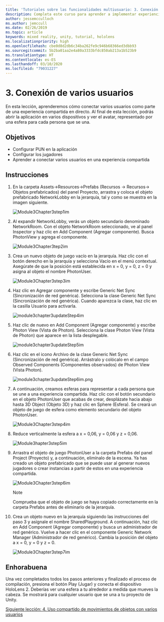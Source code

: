 ```yaml
---
title: 'Tutoriales sobre las funcionalidades multiusuario: 3. Conexión de varios usuarios'
description: Completa este curso para aprender a implementar experiencias compartidas con varios usuarios en una aplicación de HoloLens 2.
author: jessemcculloch
ms.author: jemccull
ms.date: 02/26/2019
ms.topic: article
keywords: mixed reality, unity, tutorial, hololens
ms.localizationpriority: high
ms.openlocfilehash: cbe0d8d2db6c34ba262fe9c946b68366ed3dbb93
ms.sourcegitcommit: 5b2ba01aa2e4a80a3333bfdc850ab213a1b523b9
ms.translationtype: HT
ms.contentlocale: es-ES
ms.lasthandoff: 03/10/2020
ms.locfileid: "79031227"
---
```

# <a name="3-connecting-multiple-users"></a>3. Conexión de varios usuarios

En esta lección, aprenderemos cómo conectar varios usuarios como parte de una experiencia compartida en directo. Al final de esta lección, podrás abrir la aplicación en varios dispositivos y ver el avatar, representado por una esfera para cada persona que se una.

## <a name="objectives"></a>Objetivos

* Configurar PUN en la aplicación
* Configurar los jugadores
* Aprender a conectar varios usuarios en una experiencia compartida

## <a name="instructions"></a>Instrucciones

1. En la carpeta Assets->Resources->Prefabs (Recursos -> Recursos-> Objetos prefabricados) del panel Proyecto, arrastra y coloca el objeto prefabricado NetworkLobby en la jerarquía, tal y como se muestra en la imagen siguiente.

    ![Module3Chapter3step1im](images/module3chapter3step1im.PNG)

2. Al expandir NetworkLobby, verás un objeto secundario denominado NetworkRoom. Con el objeto NetworkRoom seleccionado, ve al panel Inspector y haz clic en Add Component (Agregar componente). Busca PhotonView y agrega el componente.

    ![Module3Chapter3tep2im](images/module3chapter3step2im.PNG)

3. Crea un nuevo objeto de juego vacío en la jerarquía. Haz clic con el botón derecho en la jerarquía y selecciona Vacío en el menú contextual. Asegúrate de que la posición está establecida en x = 0, y = 0, z = 0 y asigna al objeto el nombre PhotonUser.

    ![Module3Chapter3step3im](images/module3chapter3step3im.PNG)

4. Haz clic en Agregar componente y escribe Generic Net Sync (Sincronización de red genérica). Selecciona la clase Generic Net Sync (Sincronización de red genérica). Cuando aparezca la clase, haz clic en la casilla Usuario para activarla.

    ![module3chapter3updateStep4im](images/module3chapter3updateStep4im.png)

5. Haz clic de nuevo en Add Component (Agregar componente) y escribe Photon View (Vista de Photon). Selecciona la clase Photon View (Vista de Photon) que aparece en la lista desplegable.

    ![module3chapter3updateStep5im](images/module3chapter3updateStep5im.png)

6. Haz clic en el icono Archivo de la clase Generic Net Sync (Sincronización de red genérica). Arrástralo y colócalo en el campo Observed Components (Componentes observados) de Photon View (Vista Photon).

    ![module3chapter3updateStep6im.png](images/module3chapter3updateStep6im.png)

7. A continuación, creamos esferas para representar a cada persona que se une a una experiencia compartida. Haz clic con el botón secundario en el objeto PhotonUser que acabas de crear, desplázate hacia abajo hasta 3D Object (Objeto 3D) y haz clic en Sphere (Esfera). Se creará un objeto de juego de esfera como elemento secundario del objeto PhotonUser.

    ![Module3Chapter3step4im](images/module3chapter3step4im.PNG)

8. Reduce verticalmente la esfera a x = 0,06, y = 0,06 y z = 0,06.

    ![Module3hapter3step5im](images/module3chapter3step5im.PNG)

9. Arrastra el objeto de juego PhotonUser a la carpeta Prefabs del panel Project (Proyecto) y, a continuación, elimínalo de la escena. Ya has creado un objeto prefabricado que se puede usar al generar nuevos jugadores o crear instancias a partir de estos en una experiencia compartida.

    ![Module3Chapter3step6im](images/module3chapter3step6im.PNG)

    >[!NOTE]
    >Comprueba que el objeto de juego se haya copiado correctamente en la carpeta Prefabs antes de eliminarlo de la jerarquía.

10. Crea un objeto nuevo en la jerarquía siguiendo las instrucciones del paso 3 y asígnale el nombre SharedPlayground. A continuación, haz clic en Add Component (Agregar componente) y busca un administrador de red genérico.  Vuelve a hacer clic en el componente Generic Network Manager (Administrador de red genérico). Cambia la posición del objeto a x = 0, y = 0 y z = 0.

    ![Module3Chapter3step7im](images/module3chapter3step7im.PNG)

## <a name="congratulations"></a>Enhorabuena

Una vez completados todos los pasos anteriores y finalizado el proceso de compilación, presiona el botón Play (Jugar) y conecta el dispositivo HoloLens 2. Deberías ver una esfera a tu alrededor a medida que mueves la cabeza. Se mostrará para cualquier usuario que se una a tu proyecto de Unity.

[Siguiente lección: 4. Uso compartido de movimientos de objetos con varios usuarios](mrlearning-sharing(photon)-ch4.md)
